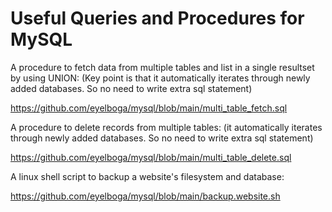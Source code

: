 
# Useful Queries and Procedures for MySQL

A procedure to fetch data from multiple tables and list in a single resultset by using UNION:
(Key point is that it automatically iterates through newly added databases. So no need to write extra sql statement)

https://github.com/eyelboga/mysql/blob/main/multi_table_fetch.sql

A procedure to delete records from multiple tables:
(it automatically iterates through newly added databases. So no need to write extra sql statement)

https://github.com/eyelboga/mysql/blob/main/multi_table_delete.sql


A linux shell script to backup a website's filesystem and database:

https://github.com/eyelboga/mysql/blob/main/backup.website.sh
